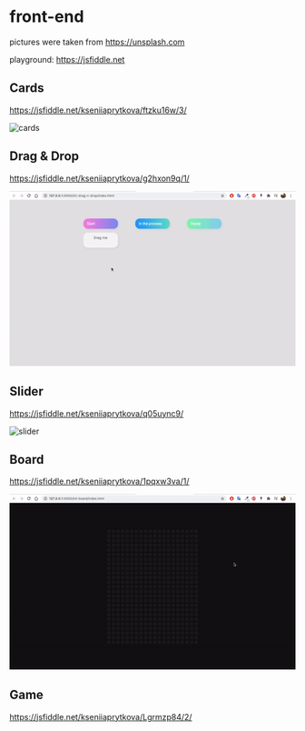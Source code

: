 # front-end

pictures were taken from https://unsplash.com

playground: https://jsfiddle.net

## Cards
https://jsfiddle.net/kseniiaprytkova/ftzku16w/3/

![cards](src/cards.gif)

##  Drag & Drop
https://jsfiddle.net/kseniiaprytkova/g2hxon9q/1/

![drag-n-drop](src/drag-n-drop.gif)

##  Slider
https://jsfiddle.net/kseniiaprytkova/q05uync9/

![slider](src/slider.gif)

##  Board
https://jsfiddle.net/kseniiaprytkova/1pqxw3va/1/

![board](src/board.gif)

##  Game
https://jsfiddle.net/kseniiaprytkova/Lgrmzp84/2/
